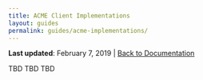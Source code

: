 ```yaml
---
title: ACME Client Implementations
layout: guides
permalink: guides/acme-implementations/
---
```


**Last updated**: February 7, 2019 \| [Back to Documentation]({{site.baseurl}}/docs/)

TBD TBD TBD
